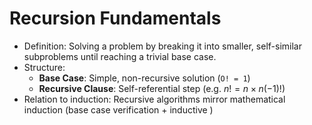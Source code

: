 # Recursion Fundamentals
- Definition: Solving a problem by breaking it into smaller, self-similar subproblems until reaching a trivial base case.
- Structure:
	- **Base Case**: Simple, non-recursive solution (`O! = 1`)
	- **Recursive Clause**: Self-referential step (e.g. $n! = n \times n(-1)!$)
- Relation to induction: Recursive algorithms mirror mathematical induction (base case verification + inductive )
